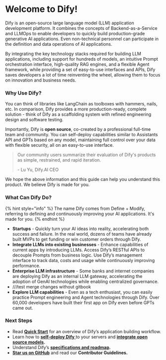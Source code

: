 # Welcome to Dify!

Dify is an open-source large language model (LLM) application development platform. It combines the concepts of Backend-as-a-Service and LLMOps to enable developers to quickly build production-grade generative AI applications. Even non-technical personnel can participate in the definition and data operations of AI applications.

By integrating the key technology stacks required for building LLM applications, including support for hundreds of models, an intuitive Prompt orchestration interface, high-quality RAG engines, and a flexible Agent framework, while providing a set of easy-to-use interfaces and APIs, Dify saves developers a lot of time reinventing the wheel, allowing them to focus on innovation and business needs.

### Why Use Dify?

You can think of libraries like LangChain as toolboxes with hammers, nails, etc. In comparison, Dify provides a more production-ready, complete solution - think of Dify as a scaffolding system with refined engineering design and software testing.

Importantly, Dify is **open source**, co-created by a professional full-time team and community. You can self-deploy capabilities similar to Assistants API and GPTs based on any model, maintaining full control over your data with flexible security, all on an easy-to-use interface.

> Our community users summarize their evaluation of Dify's products as simple, restrained, and rapid iteration.&#x20;
>
> \- Lu Yu, Dify.AI CEO

We hope the above information and this guide can help you understand this product. We believe Dify is made for you.

### What Can Dify Do?

{% hint style="info" %}
The name Dify comes from Define + Modify, referring to defining and continuously improving your AI applications. It's made for you.
{% endhint %}

* **Startups** - Quickly turn your AI ideas into reality, accelerating both success and failure. In the real world, dozens of teams have already built MVPs to get funding or win customer orders through Dify.
* **Integrate LLMs into existing businesses** - Enhance capabilities of current apps by introducing LLMs. Access Dify’s RESTful APIs to decouple Prompts from business logic. Use Dify’s management interface to track data, costs and usage while continuously improving performance.
* **Enterprise LLM infrastructure** - Some banks and internet companies are deploying Dify as an internal LLM gateway, accelerating the adoption of GenAI technologies while enabling centralized governance.
* ///test merge changes without gitbook
* **Explore LLM capabilities** - Even as a tech enthusiast, you can easily practice Prompt engineering and Agent technologies through Dify. Over 60,000 developers have built their first app on Dify even before GPTs came out.

### Next Steps

* Read [**Quick Start**](https://docs.dify.ai/application/creating-an-application) for an overview of Dify’s application building workflow.
* Learn how to [**self-deploy Dify** ](https://docs.dify.ai/getting-started/install-self-hosted)to your servers and [**integrate open source models**](https://docs.dify.ai/advanced/model-configuration)**.**
* Understand Dify’s [**specifications and roadmap**](getting-started/readme/specifications-and-technical-features.md)**.**
* [**Star us on GitHub**](https://github.com/langgenius/dify) and read our **Contributor Guidelines.**
